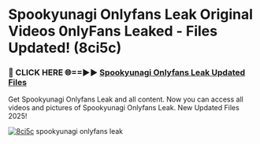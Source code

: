 # Spookyunagi Onlyfans Leak Original Videos 0nlyFans Leaked - Files Updated! (8ci5c)

<h3>🔴 CLICK HERE 🌐==►► <a href="https://tinyurl.com/2jnfzry5" rel="nofollow">Spookyunagi Onlyfans Leak Updated Files</a></h3>

Get Spookyunagi Onlyfans Leak and all content. Now you can access all videos and pictures of Spookyunagi Onlyfans Leak. New Updated Files 2025!

[![8ci5c](https://i.imgur.com/GyGTBgg.gif)](https://tinyurl.com/2jnfzry5)
spookyunagi onlyfans leak